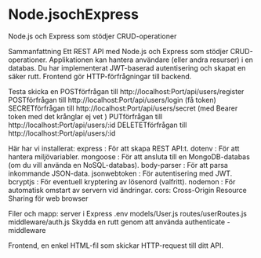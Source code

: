 # Node.jsochExpress
Node.js och Express som stödjer CRUD-operationer

Sammanfattning
Ett REST API med Node.js och Express som stödjer CRUD-operationer.
Applikationen kan hantera användare (eller andra resurser) i en databas.
Du har implementerat JWT-baserad autentisering och skapat en säker rutt.
Frontend gör HTTP-förfrågningar till backend.

Testa skicka en 
POSTförfrågan till http://localhost:Port/api/users/register
POSTförfrågan till http://localhost:Port/api/users/login (få token)
SECRETförfrågan till http://localhost:Port/api/users/secret (med Bearer token med det krånglar ej vet )
PUTförfrågan till http://localhost:Port/api/users/:id
DELETETförfrågan till http://localhost:Port/api/users/:id



Här har vi installerat:
express : För att skapa REST API:t.
dotenv : För att hantera miljövariabler.
mongoose : För att ansluta till en MongoDB-databas (om du vill använda en NoSQL-databas).
body-parser : För att parsa inkommande JSON-data.
jsonwebtoken : För autentisering med JWT.
bcryptjs : För eventuell kryptering av lösenord (valfritt).
nodemon : För automatisk omstart av servern vid ändringar.
cors: Cross-Origin Resource Sharing för web browser

Filer och mapp:
server i Express
.env
models/User.js
routes/userRoutes.js
middleware/auth.js
Skydda en rutt genom att använda authenticate -middleware

Frontend, en enkel HTML-fil som skickar HTTP-request till ditt API. 
